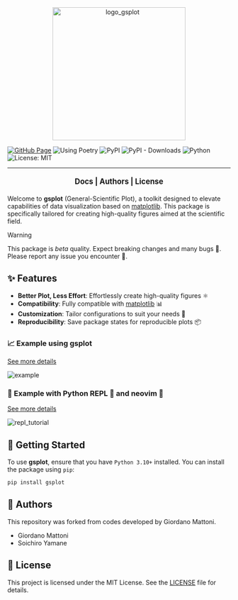 <div align="center">
  <img src="docs/_static/logo/logo_title_gsplot.png" alt="logo_gsplot" width="300">
</div>

[![GitHub Page](https://github.com/SoichiroYamane/gsplot/actions/workflows/gh-pages-sphinx.yml/badge.svg)](https://github.com/SoichiroYamane/gsplot/actions/workflows/gh-pages-sphinx.yml)
![Using Poetry](https://img.shields.io/badge/Using-Poetry-blue)
![PyPI](https://img.shields.io/pypi/v/gsplot)
![PyPI - Downloads](https://img.shields.io/pypi/dm/gsplot)
![Python](https://img.shields.io/badge/python-3.10%2B-blue)
![License: MIT](https://img.shields.io/badge/License-MIT-green)

----------------

<p align="center" style="font-weight: bold; font-size: 1.2em; margin: 20px 0;">
  <a href="https://soichiroyamane.github.io/gsplot/stable" style="text-decoration: none;">Docs</a> |
  <a href="#authors" style="text-decoration: none;">Authors</a> |
  <a href="#license" style="text-decoration: none;">License</a>
</p>

Welcome to **gsplot** (General-Scientific Plot), a toolkit designed to elevate capabilities of data visualization based on [matplotlib](https://matplotlib.org). This package is specifically tailored for creating high-quality figures aimed at the scientific field.

> [!WARNING]
> This package is _beta_ quality. Expect breaking changes and many bugs 🐛. Please report any issue you encounter 🤝.

## ✨ Features

- **Better Plot, Less Effort**: Effortlessly create high-quality figures ⚛️
- **Compatibility**: Fully compatible with [matplotlib](https://matplotlib.org) 📊
- **Customization**: Tailor configurations to suit your needs 🎨
- **Reproducibility**: Save package states for reproducible plots 📦

### 📈 Example using gsplot

[See more details](https://soichiroyamane.github.io/gsplot/guides/stable/demo/4_paper_plot.html)

![example](docs/_static/tutorial/SC_cal.png)

### 🌃 Example with Python REPL 🐍 and neovim 🌟

[See more details](https://soichiroyamane.github.io/gsplot/stable/guides/demo/13_REPL.html)

![repl_tutorial](./docs/_static/tutorial/repl_tutorial_sp.gif)

## 🚀 Getting Started

To use **gsplot**, ensure that you have `Python 3.10+` installed. You can install the package using `pip`:

```bash
pip install gsplot
```

## 👥 Authors

This repository was forked from codes developed by Giordano Mattoni.

- Giordano Mattoni
- Soichiro Yamane

## 📜 License

This project is licensed under the MIT License. See the [LICENSE](./LICENSE) file for details.
